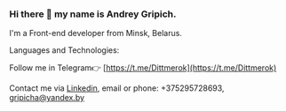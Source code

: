 ### Hi there 👋 my name is Andrey Gripich.
I'm a Front-end developer from Minsk, Belarus.

Languages and Technologies:

Follow me in Telegram👉 [https://t.me/Dittmerok](https://t.me/Dittmerok)

Contact me via [Linkedin](https://www.linkedin.com/in/andrey-hrypich-571b4b193/), 
email or phone: 
+375295728693, gripicha@yandex.by

<!--
**DittmerOk/DittmerOk** is a ✨ _special_ ✨ repository because its `README.md` (this file) appears on your GitHub profile.

Here are some ideas to get you started:

- 🔭 I’m currently working on ...
- 🌱 I’m currently learning ...
- 👯 I’m looking to collaborate on ...
- 🤔 I’m looking for help with ...
- 💬 Ask me about ...
- 📫 How to reach me: ...
- 😄 Pronouns: ...
- ⚡ Fun fact: ...
-->
